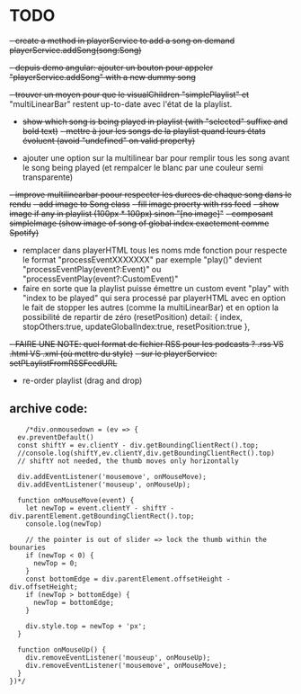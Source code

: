 # TODO

~~- create a method in playerService to add a song on demand 
  playerService.addSong(song:Song)~~

~~- depuis demo angular: ajouter un bouton pour appeler "playerService.addSong" with a new dummy song~~

~~- trouver un moyen pour que le visualChildren "simplePlaylist" et~~ "multiLinearBar" restent up-to-date avec l'état de la playlist.

- ~~show which song is being played in playlist (with "selected" suffixe and bold text)~~
~~- mettre à jour les songs de la playlist quand leurs états évoluent (avoid "undefined" on valid property)~~


- ajouter une option sur la multilinear bar pour remplir tous les song avant le song being played (et rempalcer le blanc par une couleur semi transparente)



~~-  improve multilinearbar poour respecter les durees de chaque song dans le rendu~~
~~-  add image to Song class~~
~~-  fill image proerty with rss feed~~
~~-  show image if any in playlist (100px \* 100px) sinon "[no image]"~~
~~-  composant simpleImage (show image of song of global index exactement comme Spotify)~~
-  remplacer dans playerHTML tous les noms mde fonction pour respecte le format "processEventXXXXXXX" par exemple "play()" devient "processEventPlay(event?:Event)" ou "processEventPlay(event?:CustomEvent)"
-  faire en sorte que la playlist puisse émettre un custom event "play" with "index to be played" qui sera processé par playerHTML avec en option le fait de stopper les autres (comme la multiLinearBar) et en option la possibilité de repartir de zéro (resetPosition)
   detail: { index, stopOthers:true, updateGlobalIndex:true, resetPosition:true },

~~-  FAIRE UNE NOTE: quel format de fichier RSS pour les podcasts ? .rss VS .html VS .xml (où mettre du style)~~
~~-  sur le playerService: setPLaylistFromRSSFeedURL~~
-  re-order playlist (drag and drop)




## archive code:

		/*div.onmousedown = (ev => {
      ev.preventDefault()
      const shiftY = ev.clientY - div.getBoundingClientRect().top;
      //console.log(shiftY,ev.clientY,div.getBoundingClientRect().top)
      // shiftY not needed, the thumb moves only horizontally

      div.addEventListener('mousemove', onMouseMove);
      div.addEventListener('mouseup', onMouseUp);

      function onMouseMove(event) {
        let newTop = event.clientY - shiftY - div.parentElement.getBoundingClientRect().top;
        console.log(newTop)

        // the pointer is out of slider => lock the thumb within the bounaries
        if (newTop < 0) {
          newTop = 0;
        }
        const bottomEdge = div.parentElement.offsetHeight - div.offsetHeight;
        if (newTop > bottomEdge) {
          newTop = bottomEdge;
        }

        div.style.top = newTop + 'px';
      }

      function onMouseUp() {
        div.removeEventListener('mouseup', onMouseUp);
        div.removeEventListener('mousemove', onMouseMove);
      }
    })*/
